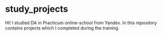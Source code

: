 # study_projects
Hi! I studied DA in Practicum online-school from Yandex. In this repository contains projects which I completed during the training.
